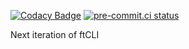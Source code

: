 [![Codacy Badge](https://app.codacy.com/project/badge/Grade/8311a1cdab9c45769925a512fbffeffc)](https://app.codacy.com/gh/ftCLI/FoundryTools-CLI-2/dashboard?utm_source=gh&utm_medium=referral&utm_content=&utm_campaign=Badge_grade)
[![pre-commit.ci status](https://results.pre-commit.ci/badge/github/ftCLI/FoundryTools-CLI-2/main.svg)](https://results.pre-commit.ci/latest/github/ftCLI/FoundryTools-CLI-2/main)


Next iteration of ftCLI
